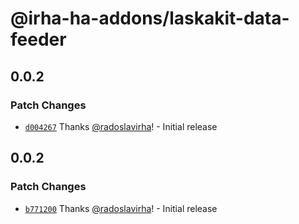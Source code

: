 # @irha-ha-addons/laskakit-data-feeder

## 0.0.2

### Patch Changes

- [`d004267`](https://github.com/radoslavirha/ha-addons/commit/d004267aa2198da174c39745274fa27139464906) Thanks [@radoslavirha](https://github.com/radoslavirha)! - Initial release

## 0.0.2

### Patch Changes

- [`b771200`](https://github.com/radoslavirha/ha-addons/commit/b771200f366bfdcdddabd85830bb43af71667354) Thanks [@radoslavirha](https://github.com/radoslavirha)! - Initial release
